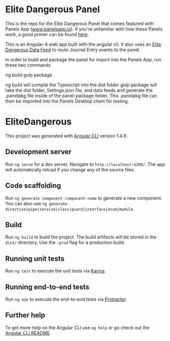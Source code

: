 # Elite Dangerous Panel

This is the repo for the Elite Dangerous Panel that comes featured with Panels App (www.panelsapp.io). If you're unfamiliar with how these Panels work, a good primer can be found [here](http://panelsapp.freeforums.net/thread/3/developer-started). 

This is an Angular-4 web app built with the angular cli. It also uses an [Elite Dangerous Data Feed](https://github.com/CRodriguez25/EliteDataFeed) to route Journal Entry events to the panel.

In order to build and package the panel for import into the Panels App, run these two commands

ng build
gulp package

ng build will compile the Typescript into the dist folder
gulp package will take the dist folder, Settings.json file, and data feeds and generate the .panelpkg file inside of the panel-package folder. This .panelpkg file can then be imported into the Panels Desktop client for testing.

# EliteDangerous

This project was generated with [Angular CLI](https://github.com/angular/angular-cli) version 1.4.9.

## Development server

Run `ng serve` for a dev server. Navigate to `http://localhost:4200/`. The app will automatically reload if you change any of the source files.

## Code scaffolding

Run `ng generate component component-name` to generate a new component. You can also use `ng generate directive|pipe|service|class|guard|interface|enum|module`.

## Build

Run `ng build` to build the project. The build artifacts will be stored in the `dist/` directory. Use the `-prod` flag for a production build.

## Running unit tests

Run `ng test` to execute the unit tests via [Karma](https://karma-runner.github.io).

## Running end-to-end tests

Run `ng e2e` to execute the end-to-end tests via [Protractor](http://www.protractortest.org/).

## Further help

To get more help on the Angular CLI use `ng help` or go check out the [Angular CLI README](https://github.com/angular/angular-cli/blob/master/README.md).
